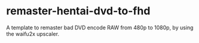 # remaster-hentai-dvd-to-fhd
A template to remaster bad DVD encode RAW from 480p to 1080p, by using the waifu2x upscaler.
